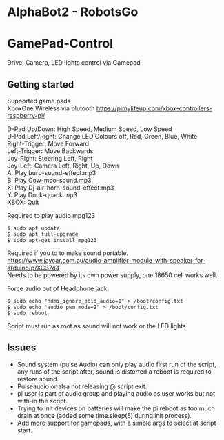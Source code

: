 # AlphaBot2 - RobotsGo 
# GamePad-Control

Drive, Camera, LED lights control via Gamepad

## Getting started
Supported game pads   
XboxOne Wireless via blutooth https://pimylifeup.com/xbox-controllers-raspberry-pi/   

D-Pad Up/Down: High Speed, Medium Speed, Low Speed    
D-Pad Left/Right: Change LED Colours off, Red, Green, Blue, White    
Right-Trigger: Move Forward  
Left-Trigger: Move Backwards  
Joy-Right: Steering Left, Right  
Joy-Left: Camera Left, Right, Up, Down  
A: Play burp-sound-effect.mp3  
B: Play Cow-moo-sound.mp3  
X: Play Dj-air-horn-sound-effect.mp3  
Y: Play Duck-quack.mp3  
XBOX: Quit    

Required to play audio mpg123
```
$ sudo apt update
$ sudo apt full-upgrade
$ sudo apt-get install mpg123
```
Required if you to to make sound portable.  
https://www.jaycar.com.au/audio-amplifier-module-with-speaker-for-arduino/p/XC3744   
Needs to be powered by its own power supply, one 18650 cell works well.

Force audio out of Headphone jack.
```
$ sudo echo "hdmi_ignore_edid_audio=1" > /boot/config.txt
$ sudo echo "audio_pwm_mode=2" > /boot/config.txt
$ sudo reboot
```
Script must run as root as sound will not work or the LED lights.

## Issues
* Sound system (pulse Audio) can only play audio first run of the script, any runs of the script after, sound is distorted a reboot is required to restore sound.   
* Pulseaudio or alsa not releasing @ script exit.  
* pi user is part of audio group and playing audio as user works but not with-in the script.
* Trying to init devices on batteries will make the pi reboot as too much drain at once (added some time.sleep(5) during init process).
* Add more support for gamepads, with a simple args to select at script start.

